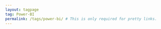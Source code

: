 ```yaml
---
layout: tagpage
tag: Power-BI
permalink: /tags/power-bi/ # This is only required for pretty links.
---
```

